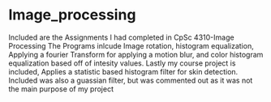 # Image_processing
Included are the Assignments I had completed in CpSc 4310-Image Processing
The Programs inlcude Image rotation, histogram equalization, Applying a fourier Transform for applying a motion blur,
 and color histogram equalization based off of intesity values.
 Lastly my course project is included, Applies a statistic based histogram filter for skin detection. Included was also
 a guassian filter, but was commented out as it was not the main purpose of my project
 
 
